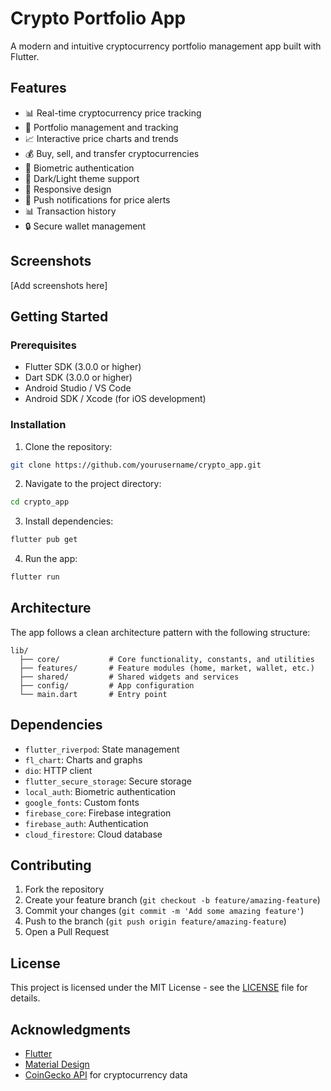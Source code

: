 # Crypto Portfolio App

A modern and intuitive cryptocurrency portfolio management app built with Flutter.

## Features

- 📊 Real-time cryptocurrency price tracking
- 💼 Portfolio management and tracking
- 📈 Interactive price charts and trends
- 💰 Buy, sell, and transfer cryptocurrencies
- 📱 Biometric authentication
- 🌙 Dark/Light theme support
- 📱 Responsive design
- 🔔 Push notifications for price alerts
- 📊 Transaction history
- 🔒 Secure wallet management

## Screenshots

[Add screenshots here]

## Getting Started

### Prerequisites

- Flutter SDK (3.0.0 or higher)
- Dart SDK (3.0.0 or higher)
- Android Studio / VS Code
- Android SDK / Xcode (for iOS development)

### Installation

1. Clone the repository:

```bash
git clone https://github.com/yourusername/crypto_app.git
```

2. Navigate to the project directory:

```bash
cd crypto_app
```

3. Install dependencies:

```bash
flutter pub get
```

4. Run the app:

```bash
flutter run
```

## Architecture

The app follows a clean architecture pattern with the following structure:

```
lib/
  ├── core/           # Core functionality, constants, and utilities
  ├── features/       # Feature modules (home, market, wallet, etc.)
  ├── shared/         # Shared widgets and services
  ├── config/         # App configuration
  └── main.dart       # Entry point
```

## Dependencies

- `flutter_riverpod`: State management
- `fl_chart`: Charts and graphs
- `dio`: HTTP client
- `flutter_secure_storage`: Secure storage
- `local_auth`: Biometric authentication
- `google_fonts`: Custom fonts
- `firebase_core`: Firebase integration
- `firebase_auth`: Authentication
- `cloud_firestore`: Cloud database

## Contributing

1. Fork the repository
2. Create your feature branch (`git checkout -b feature/amazing-feature`)
3. Commit your changes (`git commit -m 'Add some amazing feature'`)
4. Push to the branch (`git push origin feature/amazing-feature`)
5. Open a Pull Request

## License

This project is licensed under the MIT License - see the [LICENSE](LICENSE) file for details.

## Acknowledgments

- [Flutter](https://flutter.dev)
- [Material Design](https://material.io)
- [CoinGecko API](https://coingecko.com) for cryptocurrency data
